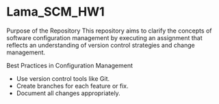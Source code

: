 # Lama_SCM_HW1
Purpose of the Repository
This repository aims to clarify the concepts of software configuration management by executing an assignment that reflects an understanding of version control strategies and change management.


 Best Practices in Configuration Management
- Use version control tools like Git.
- Create branches for each feature or fix.
- Document all changes appropriately.
